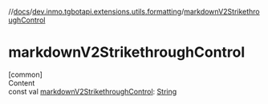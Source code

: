 //[docs](../../index.md)/[dev.inmo.tgbotapi.extensions.utils.formatting](index.md)/[markdownV2StrikethroughControl](markdown-v2-strikethrough-control.md)



# markdownV2StrikethroughControl  
[common]  
Content  
const val [markdownV2StrikethroughControl](markdown-v2-strikethrough-control.md): [String](https://kotlinlang.org/api/latest/jvm/stdlib/kotlin/-string/index.html)  



